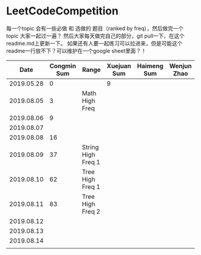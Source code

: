 # LeetCodeCompetition

每一个topic 会有一些必做 和 选做的 题目（ranked by freq），然后做完一个topic 大家一起过一遍？
然后大家每天做完自己的部分，git pull一下，在这个readme.md上更新一下。
如果还有人要一起练习可以拉进来，但是可能这个readme一行放不下？可以维护在一个google sheet里面？！

| Date       | Congmin Sum | Range              | Xuejuan Sum | Haimeng Sum | Wenjun Zhao |
| ---------- | ----------- | ------------------ | ----------- | ----------- | ----------- |
| 2019.05.28 | 0           |                    | 9           |             |             |
| 2019.08.05 | 3           | Math High Freq     |             |             |             |
| 2019.08.06 | 9           |                    |             |             |             |
| 2019.08.07 |             |                    |             |             |             |
| 2019.08.08 | 16          |                    |             |             |             |
| 2019.08.09 | 37          | String High Freq 1 |             |             |             |
| 2019.08.10 | 62          | Tree High Freq 1   |             |             |             |
| 2019.08.11 | 83          | Tree High Freq 2   |             |             |             |
| 2019.08.12 |             |                    |             |             |             |
| 2019.08.13 |             |                    |             |             |             |
| 2019.08.14 |             |                    |             |             |             |
|            |             |                    |             |             |             |
